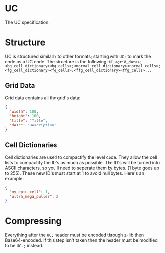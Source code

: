 # UC
The UC specification.

# Structure
UC is structured similarly to other formats; starting with `UC;` to mark the code as a UC code. The structure is the following: `UC;<grid_data>;<bg_cell_dictionary><bg_cells>;<normal_cell_dictionary><normal_cells>;<fg_cell_dictionary><fg_cells>;<ffg_cell_dictionary><ffg_cells>...`

## Grid Data
Grid data contains all the grid's data:
```json
{
  "width": 100,
  "height": 100,
  "title": "Title",
  "desc": "Description"
}
```

## Cell Dictionaries
Cell dictionaries are used to compactify the level code. They allow the cell lists to compactify the ID's as much as possible. The ID's will be turned into ASCII characters, so you'll need to seperate them by bytes. (1 byte goes up to 255). These new ID's must start at 1 to avoid null bytes.
Here's an example:
```json
{
  "my_epic_cell": 1,
  "ultra_mega_puller": 2
}
```

# Compressing
Everything after the `UC;` header must be encoded through z-lib then Base64-encoded. If this step isn't taken then the header must be modified to be `UC.;` instead.
